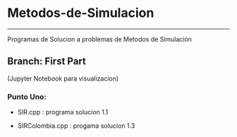 # Metodos-de-Simulacion
____

Programas de Solucion a problemas de Metodos de Simulación

## Branch: First Part
  (Jupyter Notebook para visualizacion)
  ### Punto Uno:
  
 - SIR.cpp : programa solucion 1.1
 
 - SIRColombia.cpp : progama solucion 1.3
